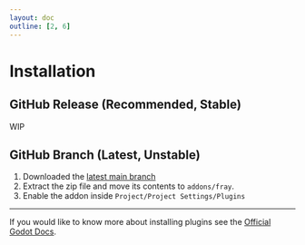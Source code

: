 ```yaml
---
layout: doc
outline: [2, 6]
---
```


# Installation

## GitHub Release (Recommended, Stable)

WIP

## GitHub Branch (Latest, Unstable)

1. Downloaded the [latest main branch](https://github.com/Pyxus/fray/archive/refs/heads/main.zip)
2. Extract the zip file and move its contents to `addons/fray`.
3. Enable the addon inside `Project/Project Settings/Plugins`

---

If you would like to know more about installing plugins see the [Official Godot Docs](https://docs.godotengine.org/en/stable/tutorials/plugins/editor/installing_plugins.html).
